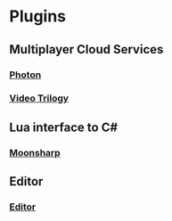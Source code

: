 ﻿# Plugins 

## Multiplayer Cloud Services
### [Photon](https://assetstore.unity.com/packages/tools/network/pun-2-free-119922#description)
### [Video Trilogy](https://www.youtube.com/watch?v=ph9zTdt1n2Y&list=PLkx8oFug638oMagBH2qj1fXOkvBr6nhzt&index=2)

## Lua interface to C#
### [Moonsharp](https://assetstore.unity.com/packages/tools/moonsharp-33776#publisher)

## Editor

### [Editor](https://www.jetbrains.com/de-de/riderflow/)
